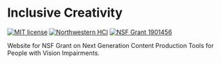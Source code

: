# Inclusive Creativity
[![MIT license](https://img.shields.io/badge/license-MIT-blue.svg)](https://github.com/InclusiveTechNU/contentproduction.northwestern.edu/blob/master/LICENSE)
[![Northwestern HCI](https://img.shields.io/badge/NU-HCI-blueviolet)](https://hci.northwestern.edu/)
[![NSF Grant 1901456](https://img.shields.io/badge/NSF-1901456-informational)](https://www.nsf.gov/awardsearch/showAward?AWD_ID=1901456)

Website for NSF Grant on Next Generation Content Production Tools for People with Vision Impairments.
